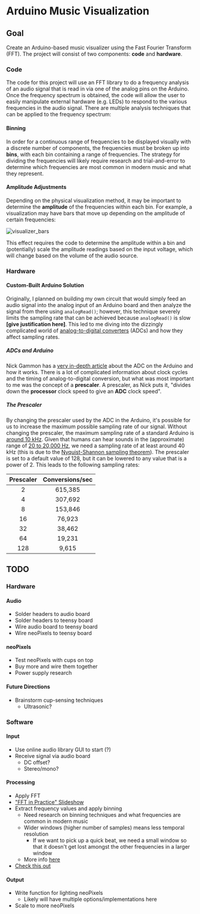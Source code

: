 # Arduino Music Visualization

## Goal

Create an Arduino-based music visualizer using the Fast Fourier Transform (FFT). The project will consist of two components: **code** and **hardware**.

### Code

The code for this project will use an FFT library to do a frequency analysis of an audio signal that is read in via one of the analog pins on the Arduino. Once the frequency spectrum is obtained, the code will allow the user to easily manipulate external hardware (e.g. LEDs) to respond to the various frequencies in the audio signal. There are multiple analysis techniques that can be applied to the frequency spectrum:

#### Binning

In order for a continuous range of frequencies to be displayed visually with a discrete number of components, the frequencies must be broken up into **bins**, with each bin containing a range of frequencies. The strategy for dividing the frequencies will likely require research and trial-and-error to determine which frequencies are most common in modern music and what they represent.

#### Amplitude Adjustments

Depending on the physical visualization method, it may be important to determine the **amplitude** of the frequencies within each bin. For example, a visualization may have bars that move up depending on the amplitude of certain frequencies:

![visualizer_bars](http://blog.motionisland.com/wp-content/uploads/2018/04/after-effects-audio-spectrum-with-color-bar.gif)

This effect requires the code to determine the amplitude within a bin and (potentially) scale the amplitude readings based on the input voltage, which will change based on the volume of the audio source.

### Hardware

#### Custom-Built Arduino Solution

Originally, I planned on building my own circuit that would simply feed an audio signal into the analog input of an Arduino board and then analyze the signal from there using `analogRead()`; however, this technique severely limits the sampling rate that can be achieved because `analogRead()` is slow **[give justification here]**. This led to me diving into the dizzingly complicated world of [analog-to-digital converters](https://en.wikipedia.org/wiki/Analog-to-digital_converter) (ADCs) and how they affect sampling rates.

##### ADCs and Arduino

Nick Gammon has a [very in-depth article](https://www.gammon.com.au/adc) about the ADC on the Arduino and how it works. There is a lot of complicated information about clock cycles and the timing of analog-to-digital conversion, but what was most important to me was the concept of a **prescaler**. A prescaler, as Nick puts it, "divides down the **processor** clock speed to give an **ADC** clock speed".

##### The Prescaler

By changing the prescaler used by the ADC in the Arduino, it's possible for us to increase the maximum possible sampling rate of our signal. Without changing the prescaler, the maximum sampling rate of a standard Arduino is [around 10 kHz](https://arduino.stackexchange.com/questions/699/how-do-i-know-the-sampling-frequency). Given that humans can hear sounds in the (approximate) range of [20 to 20,000 Hz](https://en.wikipedia.org/wiki/Hearing_range), we need a sampling rate of at least around 40 kHz (this is due to the [Nyquist-Shannon sampling theorem](https://en.wikipedia.org/wiki/Nyquist%E2%80%93Shannon_sampling_theorem)). The prescaler is set to a default value of 128, but it can be lowered to any value that is a power of 2. This leads to the following sampling rates:

| Prescaler | Conversions/sec |
| :---: | :---: |
| 2 | 615,385 |
| 4 | 307,692 |
| 8 | 153,846 |
| 16 | 76,923 |
| 32 | 38,462 |
| 64 | 19,231 |
| 128 | 9,615 |

## TODO

### Hardware

#### Audio

- Solder headers to audio board
- Solder headers to teensy board
- Wire audio board to teensy board
- Wire neoPixels to teensy board

#### neoPixels

- Test neoPixels with cups on top
- Buy more and wire them together
- Power supply research

#### Future Directions

- Brainstorm cup-sensing techniques
  - Ultrasonic?

### Software

#### Input

- Use online audio library GUI to start (?)
- Receive signal via audio board
  - DC offset?
  - Stereo/mono?

#### Processing

- Apply FFT
- ["FFT in Practice" Slideshow](http://www.doc.gold.ac.uk/~mas01rf/is52020b2013-14/2013-14/slides13.pdf)
- Extract frequency values and apply binning
  - Need research on binning techniques and what frequencies are common in modern music
  - Wider windows (higher number of samples) means less temporal resolution
    - If we want to pick up a quick beat, we need a small window so that it doesn't get lost amongst the other frequencies in a larger window
  - More info [here](http://sites.music.columbia.edu/cmc/MusicAndComputers/chapter3/03_05.php)
- [Check this out](https://blog.yavilevich.com/2016/08/arduino-sound-level-meter-and-spectrum-analyzer/)

#### Output

- Write function for lighting neoPixels
  - Likely will have multiple options/implementations here
- Scale to more neoPixels

